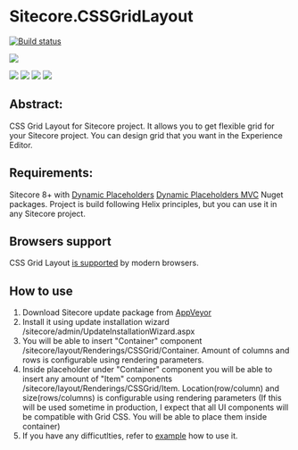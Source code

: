 # Sitecore.CSSGridLayout

[![Build status](https://ci.appveyor.com/api/projects/status/2fiwv4i4e68bcb3q?svg=true)](https://ci.appveyor.com/project/Antonytm/sitecore-cssgridlayout)

[![](https://sonarcloud.io/api/project_badges/quality_gate?project=Sitecore.CSSGridLayout)](https://sonarcloud.io/dashboard/index/Sitecore.CSSGridLayout)

[![](https://sonarcloud.io/api/project_badges/measure?project=Sitecore.CSSGridLayout&metric=coverage)](https://sonarcloud.io/component_measures?id=Sitecore.CSSGridLayout&metric=coverage)
[![](https://sonarcloud.io/api/project_badges/measure?project=Sitecore.CSSGridLayout&metric=code_smells)](https://sonarcloud.io/component_measures?id=Sitecore.CSSGridLayout&metric=code_smells) 
[![](https://sonarcloud.io/api/project_badges/measure?project=Sitecore.CSSGridLayout&metric=bugs)](https://sonarcloud.io/component_measures?id=Sitecore.CSSGridLayout&metric=bugs)
[![](https://sonarcloud.io/api/project_badges/measure?project=Sitecore.CSSGridLayout&metric=vulnerabilities)](https://sonarcloud.io/project/issues?id=Sitecore.CSSGridLayout&resolved=false&types=VULNERABILITY)

## Abstract:
CSS Grid Layout for Sitecore project. It allows you to get flexible grid for your Sitecore project. You can design grid that you want in the Experience Editor.

## Requirements:
Sitecore 8+ with [Dynamic Placeholders](https://www.nuget.org/packages/DynamicPlaceholders/) [Dynamic Placeholders MVC](https://www.nuget.org/packages/DynamicPlaceholders.Mvc/) Nuget packages.
Project is build following Helix principles, but you can use it in any Sitecore project.

## Browsers support
CSS Grid Layout [is supported](https://caniuse.com/#feat=css-grid) by modern browsers.

## How to use
1. Download Sitecore update package from [AppVeyor](https://ci.appveyor.com/project/Antonytm/sitecore-cssgridlayout)
2. Install it using update installation wizard /sitecore/admin/UpdateInstallationWizard.aspx
3. You will be able to insert "Container" component /sitecore/layout/Renderings/CSSGrid/Container. Amount of columns and rows is configurable using rendering parameters.
4. Inside placeholder under "Container" component you will be able to insert any amount of "Item" components /sitecore/layout/Renderings/CSSGrid/Item. Location(row/column) and size(rows/columns) is configurable using rendering parameters
(If this will be used sometime in production, I expect that all UI components will be compatible with Grid CSS. You will be able to place them inside container)
5. If you have any difficutlties, refer to [example](https://github.com/Antonytm/Sitecore.CSSGridLayout/tree/master/src/Project/Example/code) how to use it.
